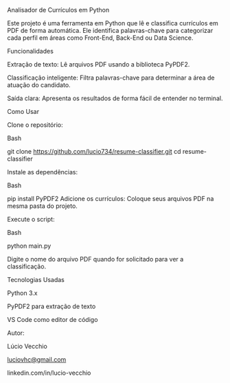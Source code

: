 
Analisador de Currículos em Python

Este projeto é uma ferramenta em Python que lê e classifica currículos em PDF de forma automática. Ele identifica palavras-chave para categorizar cada perfil em áreas como Front-End, Back-End ou Data Science.

Funcionalidades

Extração de texto: Lê arquivos PDF usando a biblioteca PyPDF2.

Classificação inteligente: Filtra palavras-chave para determinar a área de atuação do candidato.

Saída clara: Apresenta os resultados de forma fácil de entender no terminal.



Como Usar

Clone o repositório:

Bash

git clone https://github.com/lucio734/resume-classifier.git
cd resume-classifier

Instale as dependências:


Bash

pip install PyPDF2
Adicione os currículos: Coloque seus arquivos PDF na mesma pasta do projeto.


Execute o script:


Bash

python main.py


Digite o nome do arquivo PDF quando for solicitado para ver a classificação.


Tecnologias Usadas

Python 3.x

PyPDF2 para extração de texto

VS Code como editor de código


Autor:

Lúcio Vecchio

luciovhc@gmail.com

linkedin.com/in/lucio-vecchio
